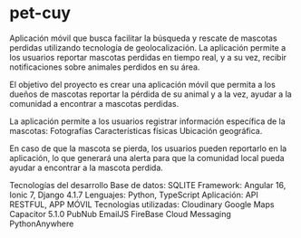 # pet-cuy
Aplicación móvil que busca facilitar la búsqueda y rescate de mascotas perdidas utilizando tecnología de geolocalización. La aplicación permite a los usuarios reportar mascotas perdidas en tiempo real, y a su vez, recibir notificaciones sobre animales perdidos en su área.

El objetivo del proyecto es crear una aplicación móvil que permita a los dueños de mascotas reportar la pérdida de su animal y a la vez, ayudar a la comunidad a encontrar a mascotas perdidas.

La aplicación permite a los usuarios registrar información específica de la mascotas: 
Fotografías
Características físicas 
Ubicación geográfica. 

En caso de que la mascota se pierda, los usuarios pueden reportarlo en la aplicación, lo que generará una alerta para que la comunidad local pueda  ayudar a encontrar a la mascota perdida.

Tecnologías del desarrollo
Base de datos: SQLITE
Framework: Angular 16, Ionic 7, Django 4.1.7
Lenguajes: Python, TypeScript
Aplicación: API RESTFUL, APP MÓVIL
Tecnologías utilizadas: 
Cloudinary
Google Maps Capacitor 5.1.0
PubNub
EmailJS
FireBase Cloud Messaging
PythonAnywhere

